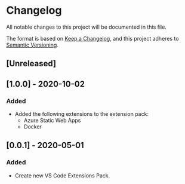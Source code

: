 # Changelog
All notable changes to this project will be documented in this file.

The format is based on [Keep a Changelog](https://keepachangelog.com/en/1.0.0/), and this project adheres to [Semantic Versioning](https://semver.org/spec/v2.0.0.html).

## [Unreleased]

## [1.0.0] - 2020-10-02
### Added
- Added the following extensions to the extension pack:
  - Azure Static Web Apps
  - Docker

## [0.0.1] - 2020-05-01
### Added
- Create new VS Code Extensions Pack.
